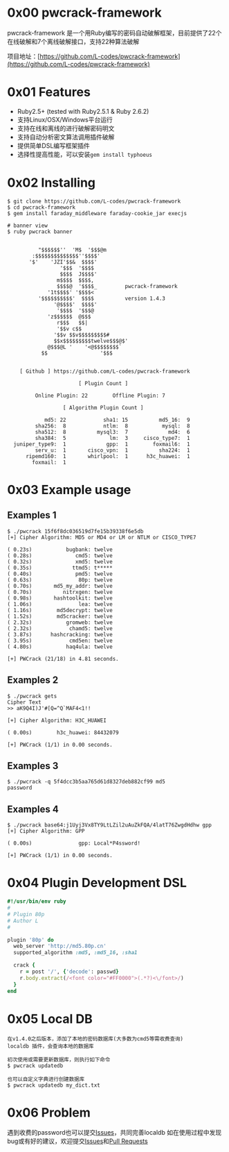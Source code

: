 # 0x00 pwcrack-framework
pwcrack-framework 是一个用Ruby编写的密码自动破解框架，目前提供了22个在线破解和7个离线破解接口，支持22种算法破解

项目地址：[https://github.com/L-codes/pwcrack-framework](https://github.com/L-codes/pwcrack-framework)

# 0x01 Features
- Ruby2.5+ (tested with Ruby2.5.1 & Ruby 2.6.2)
- 支持Linux/OSX/Windows平台运行
- 支持在线和离线的进行破解密码明文
- 支持自动分析密文算法调用插件破解
- 提供简单DSL编写框架插件
- 选择性提高性能，可以安装`gem install typhoeus`

# 0x02 Installing
```
$ git clone https://github.com/L-codes/pwcrack-framework
$ cd pwcrack-framework
$ gem install faraday_middleware faraday-cookie_jar execjs

# banner view
$ ruby pwcrack banner

                                             
          "$$$$$$''  'M$  '$$$@m            
        :$$$$$$$$$$$$$$''$$$$'               
       '$'    'JZI'$$&  $$$$'                
                 '$$$  '$$$$                 
                 $$$$  J$$$$'                
                m$$$$  $$$$,                
                $$$$@  '$$$$_         pwcrack-framework
             '1t$$$$' '$$$$<               
          '$$$$$$$$$$'  $$$$          version 1.4.3
               '@$$$$'  $$$$'                
                '$$$$  '$$$@                 
             'z$$$$$$  @$$$                  
                r$$$   $$|                   
                '$$v c$$                     
               '$$v $$v$$$$$$$$$#            
               $$x$$$$$$$$$twelve$$$@$'      
             @$$$@L '    '<@$$$$$$$$`        
           $$                 '$$$           
                                             

    [ Github ] https://github.com/L-codes/pwcrack-framework

                       [ Plugin Count ] 

         Online Plugin: 22        Offline Plugin: 7

                  [ Algorithm Plugin Count ] 

            md5: 22            sha1: 15          md5_16:  9
         sha256:  8            ntlm:  8           mysql:  8
         sha512:  8          mysql3:  7             md4:  6
         sha384:  5              lm:  3     cisco_type7:  1
  juniper_type9:  1             gpp:  1        foxmail6:  1
         serv_u:  1       cisco_vpn:  1          sha224:  1
      ripemd160:  1       whirlpool:  1      h3c_huawei:  1
        foxmail:  1

```

# 0x03 Example usage

## Examples 1
```
$ ./pwcrack 15f6f8dc036519d7fe15b39338f6e5db
[+] Cipher Algorithm: MD5 or MD4 or LM or NTLM or CISCO_TYPE7

( 0.23s)           bugbank: twelve
( 0.28s)              cmd5: twelve
( 0.32s)              xmd5: twelve
( 0.35s)             ttmd5: t*****
( 0.40s)              pmd5: twelve
( 0.63s)               80p: twelve
( 0.70s)       md5_my_addr: twelve
( 0.70s)          nitrxgen: twelve
( 0.98s)       hashtoolkit: twelve
( 1.06s)               lea: twelve
( 1.16s)        md5decrypt: twelve
( 1.52s)        md5cracker: twelve
( 2.32s)           gromweb: twelve
( 2.32s)            chamd5: twelve
( 3.87s)      hashcracking: twelve
( 3.95s)            cmd5en: twelve
( 4.80s)           haq4ula: twelve

[+] PWCrack (21/18) in 4.81 seconds.
```
## Examples 2
```
$ ./pwcrack gets
Cipher Text
>> aK9Q4I)J'#[Q=^Q`MAF4<1!!

[+] Cipher Algorithm: H3C_HUAWEI

( 0.00s)        h3c_huawei: 84432079

[+] PWCrack (1/1) in 0.00 seconds.
```
## Examples 3
```
$ ./pwcrack -q 5f4dcc3b5aa765d61d8327deb882cf99 md5
password
```
## Examples 4
```
$ ./pwcrack base64:j1Uyj3Vx8TY9LtLZil2uAuZkFQA/4latT76ZwgdHdhw gpp
[+] Cipher Algorithm: GPP

( 0.00s)               gpp: Local*P4ssword!

[+] PWCrack (1/1) in 0.00 seconds.
```

# 0x04 Plugin Development DSL
```ruby
#!/usr/bin/env ruby
#
# Plugin 80p
# Author L
#

plugin '80p' do
  web_server 'http://md5.80p.cn'
  supported_algorithm :md5, :md5_16, :sha1

  crack {
    r = post '/', {'decode': passwd}
    r.body.extract(/<font color="#FF0000">(.*?)<\/font>/)
  }
end
```

# 0x05 Local DB
```
在v1.4.0之后版本，添加了本地的密码数据库(大多数为cmd5等需收费查询)
localdb 插件，会查询本地的数据库

初次使用或需要更新数据库，则执行如下命令
$ pwcrack updatedb

也可以自定义字典进行创建数据库
$ pwcrack updatedb my_dict.txt
```

# 0x06 Problem
遇到收费的password也可以提交[Issues](https://github.com/L-codes/pwcrack-framework/issues)，共同完善localdb
如在使用过程中发现bug或有好的建议，欢迎提交[Issues](https://github.com/L-codes/pwcrack-framework/issues)和[Pull Requests](https://github.com/L-codes/pwcrack-framework/pulls)
